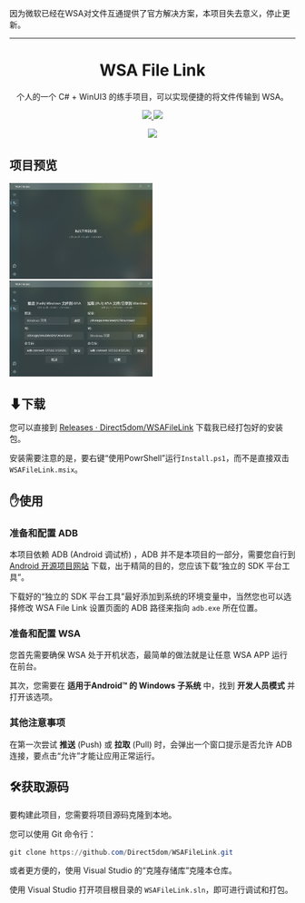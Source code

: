 因为微软已经在WSA对文件互通提供了官方解决方案，本项目失去意义，停止更新。

---

<p align="center">
  <h1 align="center">WSA File Link</h1>
  <p align="center">个人的一个 C# + WinUI3 的练手项目，可以实现便捷的将文件传输到 WSA。</p>
  <p align="center">
    <a href="https://github.com/Direct5dom/WSAFileLink/blob/master/LICENSE">
      <img src="https://img.shields.io/github/license/Direct5dom/WSAFileLink"/>
    </a>
    <a href="https://github.com/Direct5dom/WSAFileLink/releases">
      <img src="https://img.shields.io/github/v/release/Direct5dom/WSAFileLink?display_name=tag"/>
    </a>
  </p>
  <p align="center">
    <a href="https://twitter.com/SI_Xiaolong">
      <img src="https://img.shields.io/badge/follow-SI_Xiaolong-blue?style=flat&logo=Twitter"/>
    </a>
  </p>
</p>

## 项目预览

<img src="./README/屏幕截图 2023-02-12 024855.png" width="50%"/>

<img src="./README/屏幕截图 2023-02-12 024903.png" width="50%"/>

## ⬇下载

您可以直接到 [Releases · Direct5dom/WSAFileLink](https://github.com/Direct5dom/WSAFileLink/releases) 下载我已经打包好的安装包。

安装需要注意的是，要右键“使用PowrShell”运行`Install.ps1`，而不是直接双击`WSAFileLink.msix`。

## ✋使用

### 准备和配置 ADB

本项目依赖 ADB (Android 调试桥) ，ADB 并不是本项目的一部分，需要您自行到 [Android 开源项目网站](https://source.android.google.cn/docs/setup/build/adb?hl=zh-cn#download-adb) 下载，出于精简的目的，您应该下载“独立的 SDK 平台工具”。

下载好的“独立的 SDK 平台工具”最好添加到系统的环境变量中，当然您也可以选择修改 WSA File Link 设置页面的 ADB 路径来指向 `adb.exe` 所在位置。

### 准备和配置 WSA

您首先需要确保 WSA 处于开机状态，最简单的做法就是让任意 WSA APP 运行在前台。

其次，您需要在 **适用于Android™ 的 Windows 子系统** 中，找到 **开发人员模式** 并打开该选项。

### 其他注意事项

在第一次尝试 **推送** (Push) 或 **拉取** (Pull) 时，会弹出一个窗口提示是否允许 ADB 连接，要点击“允许”才能让应用正常运行。

## 🛠️获取源码

要构建此项目，您需要将项目源码克隆到本地。

您可以使用 Git 命令行：

```powershell
git clone https://github.com/Direct5dom/WSAFileLink.git
```

或者更方便的，使用 Visual Studio 的“克隆存储库”克隆本仓库。

使用 Visual Studio 打开项目根目录的 `WSAFileLink.sln`，即可进行调试和打包。
